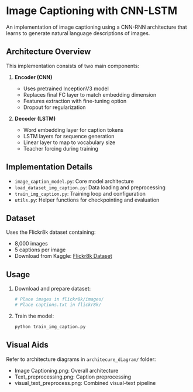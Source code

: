# Image Captioning with CNN-LSTM

An implementation of image captioning using a CNN-RNN architecture that learns to generate natural language descriptions of images.

## Architecture Overview

This implementation consists of two main components:

1. **Encoder (CNN)**
   - Uses pretrained InceptionV3 model
   - Replaces final FC layer to match embedding dimension
   - Features extraction with fine-tuning option
   - Dropout for regularization

2. **Decoder (LSTM)**
   - Word embedding layer for caption tokens
   - LSTM layers for sequence generation
   - Linear layer to map to vocabulary size
   - Teacher forcing during training

## Implementation Details

- `image_caption_model.py`: Core model architecture
- `load_dataset_img_caption.py`: Data loading and preprocessing
- `train_img_caption.py`: Training loop and configuration
- `utils.py`: Helper functions for checkpointing and evaluation

## Dataset

Uses the Flickr8k dataset containing:
- 8,000 images
- 5 captions per image
- Download from Kaggle: [Flickr8k Dataset](https://www.kaggle.com/dataset/e1cd22253a9b23b073794872bf565648ddbe4f17e7fa9e74766ad3707141adeb)

## Usage

1. Download and prepare dataset:
   ```bash
   # Place images in flickr8k/images/
   # Place captions.txt in flickr8k/
   ```

2. Train the model:
   ```python
   python train_img_caption.py
   ```

## Visual Aids
Refer to architecture diagrams in `architecure_diagram/` folder:
- Image Captioning.png: Overall architecture
- Text_preprocessing.png: Caption preprocessing
- visual_text_preprocess.png: Combined visual-text pipeline